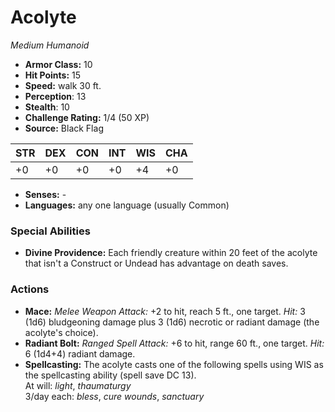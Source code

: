 # Acolyte

*Medium* *Humanoid*

- **Armor Class:** 10
- **Hit Points:** 15 
- **Speed:** walk 30 ft.
- **Perception**: 13
- **Stealth**: 10
- **Challenge Rating:** 1/4 (50 XP)
- **Source:** Black Flag

| STR | DEX | CON | INT | WIS | CHA |
| --- | --- | --- | --- | --- | --- |
| +0 | +0 | +0 | +0 | +4 | +0 |

- **Senses:** -
- **Languages:** any one language (usually Common)

### Special Abilities

- **Divine Providence:** Each friendly creature within 20 feet of the acolyte that isn't a Construct or Undead has advantage on death saves.

### Actions

- **Mace:** _Melee Weapon Attack:_ +2 to hit, reach 5 ft., one target. _Hit:_ 3 (1d6) bludgeoning damage plus 3 (1d6) necrotic or radiant damage (the acolyte's choice).
- **Radiant Bolt:** _Ranged Spell Attack:_ +6 to hit, range 60 ft., one target. _Hit:_ 6 (1d4+4) radiant damage.
- **Spellcasting:** The acolyte casts one of the following spells using WIS as the spellcasting ability (spell save DC 13).<br>At will: _light_, _thaumaturgy_<br>3/day each: _bless_, _cure wounds_, _sanctuary_
